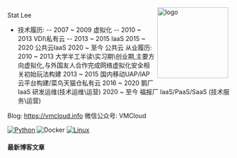 <img src="https://github-readme-stats.vercel.app/api?username=statlee&show_icons=true" alt="logo" height="160" align="right" style="margin: 5px; margin-bottom: 20px;" />

Stat Lee
- 技术履历:
-- 2007 ~ 2009 虚拟化
-- 2010 ~ 2013 VDI\私有云
-- 2013 ~ 2015 IaaS
2015 ~ 2020 公共云IaaS
2020 ~ 至今 公共云
从业履历:
2010 ~ 2013 大学半工半读\实习期\创业期,主要方向虚拟化,与外国友人合作完成网络虚拟化安全相关初始玩法构建
2013 ~ 2015 国内移动UAP/IAP云平台构建/菜鸟天猫仓私有云
2016 ~ 2020 鹅厂IaaS 研发运维(技术运维\运营)
2020 ~ 至今 福报厂 IaaS/PaaS/SaaS (技术服务\运营)

Blog: https://vmcloud.info
微信公众号: VMCloud

[![Python](https://img.shields.io/badge/-Python-3776AB?style=flat-square&logo=python&logoColor=ffffff)](https://www.python.org/)
![Docker](https://img.shields.io/badge/Docker-2496ED?style=flat-square&logo=docker&logoColor=ffffff)
[![Linux](https://img.shields.io/badge/-Linux-333333?style=flat-square&logo=linux&logoColor=white)](https://www.linuxfoundation.org/)

#### 最新博客文章

<!-- BLOG-POST-LIST:START -->
<!-- BLOG-POST-LIST:END -->
